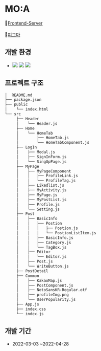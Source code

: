 # MO:A

:link:[Frontend-Server](http://13.210.190.114:8000/ "프론트엔드 서버")
<br/> <br/>
:link:[피그마](https://www.figma.com/file/NCzggisY1es5EzSPVVWGJV/MO%3AA?node-id=0%3A1&t=9gm0gtcMZw5Dzarg-1, "피그마 디자인")


## 개발 환경
- <img src="https://img.shields.io/badge/React JS-61DAFB?style=flat-square&logo=React&logoColor=white"/> <img src="https://img.shields.io/badge/Git-000000?style=flat-square&logo=Git&logoColor=white"/> <img src="https://img.shields.io/badge/Github-000000?style=flat-square&logo=Github&logoColor=white"/>

## 프로젝트 구조

```bash
│  README.md
├── package.json
├── public
│    └── index.html
└── src
     ├── Header
     │    └── Header.js
     ├── Home
     │    └── HomeTab
     │        ├── HomeTab.js
     │        └── HomeTabComponent.js
     ├── LogIn
     │    ├── Modal.js
     │    ├── SignInForm.js
     │    └── SingUpPage.js
     ├── MyPage
     │    ├── MyPageComponent
     │    │   ├── ProfileLink.js
     │    │   └── ProfileTag.js
     │    ├── Likedlist.js
     │    ├── MyActivity.js
     │    ├── MyPage.js
     │    ├── MyPostList.js
     │    ├── Profile.js
     │    └── Setting.js
     ├── Post
     │    ├── BasicInfo
     │    │   ├── Postion
     │    │   │   ├── Postion.js
     │    │   │   └── PostionListItem.js
     │    │   ├── BasicInfo.js
     │    │   ├── Category.js
     │    │   └── TagBox.js
     │    ├── Editor
     │    │   └── Editor.js
     │    ├── Post.js
     │    └── WriteButton.js
     ├── PostDetail
     ├── Common
     │    ├── KakaoMap.js
     │    ├── PostComponent.js
     │    ├── NotoSansKR-Regular.otf
     │    ├── profileImg.png
     │    └── UserPopularity.js
     ├── App.js
     ├── index.css
     └── index.js

```
## 개발 기간
- 2022-03-03 ~2022-04-28
